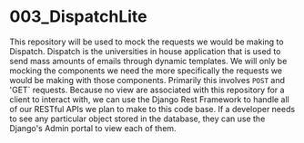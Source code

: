 # 003_DispatchLite

This repository will be used to mock the requests we would be making to Dispatch. Dispatch is the universities in house application that is used to send mass amounts of
emails through dynamic templates. We will only be mocking the components we need the more specifically the requests we would be making with those components. Primarily this
involves `POST` and 'GET` requests. Because no view are associated with this repository for a client to interact with, we can use the Django Rest Framework to handle all of 
our RESTful APIs we plan to make to this code base. If a developer needs to see any particular object stored in the database, they can use the Django's Admin portal to view each 
of them.
